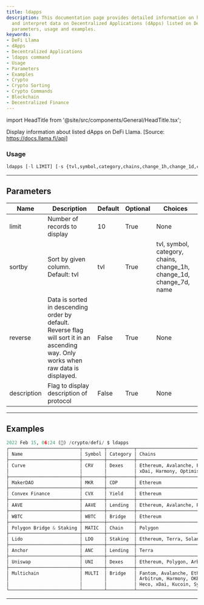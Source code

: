 ```yaml
---
title: ldapps
description: This documentation page provides detailed information on how to display
  and interpret data on Decentralized Applications (dApps) listed on DeFi Llama including
  parameters, usage and examples.
keywords:
- DeFi Llama
- dApps
- Decentralized Applications
- ldapps command
- Usage
- Parameters
- Examples
- Crypto
- Crypto Sorting
- Crypto Commands
- Blockchain
- Decentralized Finance
---
```


import HeadTitle from '@site/src/components/General/HeadTitle.tsx';

<HeadTitle title="ldapps - Defi - Crypto - Reference | OpenBB Terminal Docs" />

Display information about listed dApps on DeFi Llama. [Source: https://docs.llama.fi/api]

### Usage

```python
ldapps [-l LIMIT] [-s {tvl,symbol,category,chains,change_1h,change_1d,change_7d,name}] [-r] [--desc]
```

---

## Parameters

| Name | Description | Default | Optional | Choices |
| ---- | ----------- | ------- | -------- | ------- |
| limit | Number of records to display | 10 | True | None |
| sortby | Sort by given column. Default: tvl | tvl | True | tvl, symbol, category, chains, change_1h, change_1d, change_7d, name |
| reverse | Data is sorted in descending order by default. Reverse flag will sort it in an ascending way. Only works when raw data is displayed. | False | True | None |
| description | Flag to display description of protocol | False | True | None |


---

## Examples

```python
2022 Feb 15, 06:24 (🦋) /crypto/defi/ $ ldapps
┌──────────────────────────┬────────┬──────────┬──────────────────────────────────────────────────┬───────────────┬───────────────┬───────────────┬──────────┐
│ Name                     │ Symbol │ Category │ Chains                                           │ Change 1H (%) │ Change 1D (%) │ Change 7D (%) │ TVL ($)  │
├──────────────────────────┼────────┼──────────┼──────────────────────────────────────────────────┼───────────────┼───────────────┼───────────────┼──────────┤
│ Curve                    │ CRV    │ Dexes    │ Ethereum, Avalanche, Fantom, Polygon, Arbitrum,  │ 0.00          │ 1.26          │ 1.24          │ 19.752 B │
│                          │        │          │ xDai, Harmony, Optimism                          │               │               │               │          │
├──────────────────────────┼────────┼──────────┼──────────────────────────────────────────────────┼───────────────┼───────────────┼───────────────┼──────────┤
│ MakerDAO                 │ MKR    │ CDP      │ Ethereum                                         │ 0.00          │ 4.68          │ -0.35         │ 17.551 B │
├──────────────────────────┼────────┼──────────┼──────────────────────────────────────────────────┼───────────────┼───────────────┼───────────────┼──────────┤
│ Convex Finance           │ CVX    │ Yield    │ Ethereum                                         │ -0.00         │ 1.98          │ 0.40          │ 13.657 B │
├──────────────────────────┼────────┼──────────┼──────────────────────────────────────────────────┼───────────────┼───────────────┼───────────────┼──────────┤
│ AAVE                     │ AAVE   │ Lending  │ Ethereum, Avalanche, Polygon                     │ 0.00          │ 3.06          │ -0.02         │ 13.597 B │
├──────────────────────────┼────────┼──────────┼──────────────────────────────────────────────────┼───────────────┼───────────────┼───────────────┼──────────┤
│ WBTC                     │ WBTC   │ Bridge   │ Ethereum                                         │ 0.13          │ 5.03          │ 1.06          │ 11.633 B │
├──────────────────────────┼────────┼──────────┼──────────────────────────────────────────────────┼───────────────┼───────────────┼───────────────┼──────────┤
│ Polygon Bridge & Staking │ MATIC  │ Chain    │ Polygon                                          │ 0.00          │ -1.84         │ 1.42          │ 10.344 B │
├──────────────────────────┼────────┼──────────┼──────────────────────────────────────────────────┼───────────────┼───────────────┼───────────────┼──────────┤
│ Lido                     │ LDO    │ Staking  │ Ethereum, Terra, Solana                          │ 0.00          │ 8.70          │ 0.42          │ 9.626 B  │
├──────────────────────────┼────────┼──────────┼──────────────────────────────────────────────────┼───────────────┼───────────────┼───────────────┼──────────┤
│ Anchor                   │ ANC    │ Lending  │ Terra                                            │ -0.00         │ 5.25          │ 5.51          │ 8.401 B  │
├──────────────────────────┼────────┼──────────┼──────────────────────────────────────────────────┼───────────────┼───────────────┼───────────────┼──────────┤
│ Uniswap                  │ UNI    │ Dexes    │ Ethereum, Polygon, Arbitrum, Optimism            │ 0.78          │ 5.38          │ 0.13          │ 7.652 B  │
├──────────────────────────┼────────┼──────────┼──────────────────────────────────────────────────┼───────────────┼───────────────┼───────────────┼──────────┤
│ Multichain               │ MULTI  │ Bridge   │ Fantom, Avalanche, Ethereum, Binance, Moonriver, │ 0.00          │ 3.05          │ -5.37         │ 7.305 B  │
│                          │        │          │ Arbitrum, Harmony, OKExChain, Polygon, Telos,    │               │               │               │          │
│                          │        │          │ Heco, xDai, Kucoin, Syscoin                      │               │               │               │          │
└──────────────────────────┴────────┴──────────┴──────────────────────────────────────────────────┴───────────────┴───────────────┴───────────────┴──────────┘
```
---
